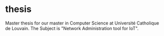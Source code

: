 # thesis
Master thesis for our master in Computer Science at Université Catholique de Louvain. The Subject is "Network Administration tool for IoT".
